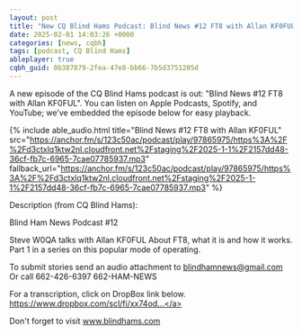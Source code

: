 ```yaml
---
layout: post
title: "New CQ Blind Hams Podcast: Blind News #12 FT8 with Allan KF0FUL"
date: 2025-02-01 14:03:26 +0000
categories: [news, cqbh]
tags: [podcast, CQ Blind Hams]
ableplayer: true
cqbh_guid: 0b387879-2fea-47e8-bb66-7b5d3751205d
---
```


A new episode of the CQ Blind Hams podcast is out: "Blind News #12 FT8 with Allan KF0FUL". You can listen on Apple Podcasts, Spotify, and YouTube; we’ve embedded the episode below for easy playback.

{% include able_audio.html title="Blind News #12 FT8 with Allan KF0FUL" src="https://anchor.fm/s/123c50ac/podcast/play/97865975/https%3A%2F%2Fd3ctxlq1ktw2nl.cloudfront.net%2Fstaging%2F2025-1-1%2F2157dd48-36cf-fb7c-6965-7cae07785937.mp3" fallback_url="https://anchor.fm/s/123c50ac/podcast/play/97865975/https%3A%2F%2Fd3ctxlq1ktw2nl.cloudfront.net%2Fstaging%2F2025-1-1%2F2157dd48-36cf-fb7c-6965-7cae07785937.mp3" %}

Description (from CQ Blind Hams):

<p>Blind Ham News
Podcast #12

Steve W0QA talks with Allan KF0FUL About FT8, what it is and how it works. Part 1 in a series on this popular mode of operating.

To submit stories send an audio attachment to 
blindhamnews@gmail.com
Or call 662-426-6397 662-HAM-NEWS 

For a transcription, click on DropBox link below.
<a href="https://www.youtube.com/redirect?event=video_description&redir_token=QUFFLUhqbnotM2paNDVmN0VESGJPQjJ0djJZUENjNkd2d3xBQ3Jtc0trdXpaLXhBOFJzY2dtYTU4VGN2cjI5QzAwb1p6Z1pKbUhCM3pYLW1CelN3ZTBlSmFHelpGYnNfZXdlajlid25xWk1Uam1YTEJyNEVBZ2hDSWc5Ym16YnowZjJlVGdvenNLRFN5OW92SzNqem43X0RWQQ&q=https%3A%2F%2Fwww.dropbox.com%2Fscl%2Ffi%2Fxx74od3259mk5m1m82rvj%2FBlind-Ham-News-12-Steve-W0QA-talks-with-Allan-KF0FUL-About-FT8.txt%3Frlkey%3D3dqqp9bys8gg749gvk4jdims0%26dl%3D1&v=rPXHPv96cYA" target="_blank" rel="nofollow">https://www.dropbox.com/scl/fi/xx74od...</a>

Don&#39;t forget to visit www.blindhams.com</p>
